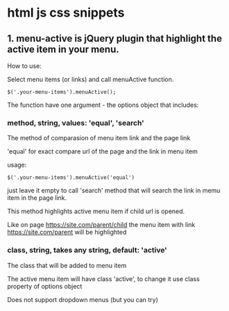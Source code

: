 # html js css snippets

## 1. menu-active is jQuery plugin that highlight the active item in your menu.

How to use:

Select menu items (or links) and call menuActive function.

    $('.your-menu-items').menuActive();

The function have one argument - the options object that includes:

### method, string, values: 'equal', 'search'

The method of comparasion of menu item link and the page link

'equal' for exact compare url of the page and the link in menu item

usage: 
  
    $('.your-menu-items').menuActive('equal')

just leave it empty to call 'search' method that will search the link in memu item in the page link. 

This method highlights active menu item if child url is opened.

Like on page https://site.com/parent/child the menu item with link https://site.com/parent will be highlighted


### class, string, takes any string, default: 'active'

The class that will be added to menu item

The active menu item will have class 'active', to change it use class property of options object

Does not support dropdown menus (but you can try)
